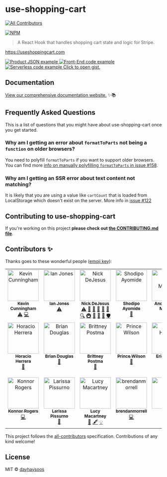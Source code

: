 # use-shopping-cart
<!-- ALL-CONTRIBUTORS-BADGE:START - Do not remove or modify this section -->
[![All Contributors](https://img.shields.io/badge/all_contributors-21-orange.svg?style=flat-square)](#contributors-)
<!-- ALL-CONTRIBUTORS-BADGE:END -->

[![NPM](https://img.shields.io/npm/v/use-shopping-cart.svg?style=flat-square)](https://www.npmjs.com/package/use-shopping-cart)

> A React Hook that handles shopping cart state and logic for Stripe.

https://useshoppingcart.com

[
![Product JSON example](/assets/products.png)
![Front-End code example](/assets/front-end.png)
![Serverless code example](/assets/serverless.png)
Click to open gist.
](https://gist.github.com/andria-dev/f4d395b104a06e8df44e009440247856)

## Documentation

[View our comprehensive documentation website.](https://useshoppingcart.com) ✨📚

## Frequently Asked Questions

This is a list of questions that you might have about use-shopping-cart once you get started.

### Why am I getting an error about `formatToParts` not being a `function` on older browsers?

You need to polyfill `formatToParts` if you want to support older browsers. You can find more [info on manually polyfilling `formatToParts` in issue #158](https://github.com/dayhaysoos/use-shopping-cart/issues/158).

### Why am I getting an SSR error about text content not matching?

It is likely that you are using a value like `cartCount` that is loaded from LocalStorage which doesn't exist on the server. More info in [issue #122](https://github.com/dayhaysoos/use-shopping-cart/issues/122)

## Contributing to use-shopping-cart

If you're working on this project **please check out
[the CONTRIBUTING.md file](https://github.com/dayhaysoos/use-shopping-cart/blob/master/use-shopping-cart/CONTRIBUTING.md)**.

## Contributors ✨

Thanks goes to these wonderful people ([emoji key](https://allcontributors.org/docs/en/emoji-key)):
<!-- ALL-CONTRIBUTORS-LIST:START - Do not remove or modify this section -->
<!-- prettier-ignore-start -->
<!-- markdownlint-disable -->
<table>
  <tbody>
    <tr>
      <td align="center" valign="top" width="14.28%"><a href="http://www.kevincunningham.co.uk"><img src="https://avatars3.githubusercontent.com/u/8320213?v=4?s=100" width="100px;" alt="Kevin Cunningham"/><br /><sub><b>Kevin Cunningham</b></sub></a><br /><a href="https://github.com/dayhaysoos/use-shopping-cart/commits?author=doingandlearning" title="Tests">⚠️</a> <a href="https://github.com/dayhaysoos/use-shopping-cart/commits?author=doingandlearning" title="Code">💻</a></td>
      <td align="center" valign="top" width="14.28%"><a href="https://ianjones.us/"><img src="https://avatars2.githubusercontent.com/u/4407263?v=4?s=100" width="100px;" alt="Ian Jones"/><br /><sub><b>Ian Jones</b></sub></a><br /><a href="https://github.com/dayhaysoos/use-shopping-cart/commits?author=theianjones" title="Tests">⚠️</a></td>
      <td align="center" valign="top" width="14.28%"><a href="https://github.com/dayhaysoos"><img src="https://avatars3.githubusercontent.com/u/1852675?v=4?s=100" width="100px;" alt="Nick DeJesus"/><br /><sub><b>Nick DeJesus</b></sub></a><br /><a href="https://github.com/dayhaysoos/use-shopping-cart/commits?author=dayhaysoos" title="Tests">⚠️</a> <a href="#blog-dayhaysoos" title="Blogposts">📝</a> <a href="#business-dayhaysoos" title="Business development">💼</a> <a href="https://github.com/dayhaysoos/use-shopping-cart/issues?q=author%3Adayhaysoos" title="Bug reports">🐛</a> <a href="#data-dayhaysoos" title="Data">🔣</a> <a href="https://github.com/dayhaysoos/use-shopping-cart/commits?author=dayhaysoos" title="Documentation">📖</a> <a href="#fundingFinding-dayhaysoos" title="Funding Finding">🔍</a> <a href="#infra-dayhaysoos" title="Infrastructure (Hosting, Build-Tools, etc)">🚇</a> <a href="#projectManagement-dayhaysoos" title="Project Management">📆</a> <a href="#question-dayhaysoos" title="Answering Questions">💬</a> <a href="https://github.com/dayhaysoos/use-shopping-cart/pulls?q=is%3Apr+reviewed-by%3Adayhaysoos" title="Reviewed Pull Requests">👀</a> <a href="#security-dayhaysoos" title="Security">🛡️</a></td>
      <td align="center" valign="top" width="14.28%"><a href="http://shodipoayomide.com"><img src="https://avatars2.githubusercontent.com/u/20538832?v=4?s=100" width="100px;" alt="Shodipo Ayomide"/><br /><sub><b>Shodipo Ayomide</b></sub></a><br /><a href="https://github.com/dayhaysoos/use-shopping-cart/commits?author=Developerayo" title="Documentation">📖</a></td>
      <td align="center" valign="top" width="14.28%"><a href="http://appbureauet.dk"><img src="https://avatars1.githubusercontent.com/u/167574?v=4?s=100" width="100px;" alt="Anders Bech Mellson"/><br /><sub><b>Anders Bech Mellson</b></sub></a><br /><a href="https://github.com/dayhaysoos/use-shopping-cart/commits?author=mellson" title="Code">💻</a></td>
      <td align="center" valign="top" width="14.28%"><a href="https://thorweb.dev"><img src="https://avatars0.githubusercontent.com/u/23213994?v=4?s=100" width="100px;" alt="Thor 雷神"/><br /><sub><b>Thor 雷神</b></sub></a><br /><a href="https://github.com/dayhaysoos/use-shopping-cart/commits?author=thorsten-stripe" title="Documentation">📖</a> <a href="https://github.com/dayhaysoos/use-shopping-cart/commits?author=thorsten-stripe" title="Code">💻</a> <a href="https://github.com/dayhaysoos/use-shopping-cart/commits?author=thorsten-stripe" title="Tests">⚠️</a></td>
      <td align="center" valign="top" width="14.28%"><a href="https://ryan.warner.codes"><img src="https://avatars2.githubusercontent.com/u/1595979?v=4?s=100" width="100px;" alt="Ryan Warner"/><br /><sub><b>Ryan Warner</b></sub></a><br /><a href="https://github.com/dayhaysoos/use-shopping-cart/commits?author=RyanWarner" title="Documentation">📖</a></td>
    </tr>
    <tr>
      <td align="center" valign="top" width="14.28%"><a href="http://horacioh.com"><img src="https://avatars3.githubusercontent.com/u/725120?v=4?s=100" width="100px;" alt="Horacio Herrera"/><br /><sub><b>Horacio Herrera</b></sub></a><br /><a href="https://github.com/dayhaysoos/use-shopping-cart/commits?author=horacioh" title="Documentation">📖</a></td>
      <td align="center" valign="top" width="14.28%"><a href="https://bdougie.live"><img src="https://avatars2.githubusercontent.com/u/5713670?v=4?s=100" width="100px;" alt="Brian Douglas"/><br /><sub><b>Brian Douglas</b></sub></a><br /><a href="https://github.com/dayhaysoos/use-shopping-cart/commits?author=bdougie" title="Documentation">📖</a></td>
      <td align="center" valign="top" width="14.28%"><a href="https://bdesigned.netlify.com/"><img src="https://avatars2.githubusercontent.com/u/45889730?v=4?s=100" width="100px;" alt="Brittney Postma"/><br /><sub><b>Brittney Postma</b></sub></a><br /><a href="https://github.com/dayhaysoos/use-shopping-cart/commits?author=brittneypostma" title="Documentation">📖</a></td>
      <td align="center" valign="top" width="14.28%"><a href="https://prince.dev"><img src="https://avatars1.githubusercontent.com/u/8431042?v=4?s=100" width="100px;" alt="Prince Wilson"/><br /><sub><b>Prince Wilson</b></sub></a><br /><a href="https://github.com/dayhaysoos/use-shopping-cart/commits?author=maxcell" title="Documentation">📖</a></td>
      <td align="center" valign="top" width="14.28%"><a href="https://www.erichowey.dev/"><img src="https://avatars.githubusercontent.com/u/204841?v=4?s=100" width="100px;" alt="Eric Howey"/><br /><sub><b>Eric Howey</b></sub></a><br /><a href="https://github.com/dayhaysoos/use-shopping-cart/commits?author=ehowey" title="Documentation">📖</a> <a href="#plugin-ehowey" title="Plugin/utility libraries">🔌</a></td>
      <td align="center" valign="top" width="14.28%"><a href="https://github.com/hideokamoto-stripe"><img src="https://avatars.githubusercontent.com/u/95597878?v=4?s=100" width="100px;" alt="Hidetaka Okamoto"/><br /><sub><b>Hidetaka Okamoto</b></sub></a><br /><a href="https://github.com/dayhaysoos/use-shopping-cart/commits?author=hideokamoto-stripe" title="Code">💻</a></td>
      <td align="center" valign="top" width="14.28%"><a href="https://github.com/andria-dev"><img src="https://avatars.githubusercontent.com/u/19195374?v=4?s=100" width="100px;" alt="Andria Brown"/><br /><sub><b>Andria Brown</b></sub></a><br /><a href="https://github.com/dayhaysoos/use-shopping-cart/commits?author=andria-dev" title="Tests">⚠️</a> <a href="https://github.com/dayhaysoos/use-shopping-cart/commits?author=andria-dev" title="Code">💻</a> <a href="https://github.com/dayhaysoos/use-shopping-cart/commits?author=andria-dev" title="Documentation">📖</a> <a href="https://github.com/dayhaysoos/use-shopping-cart/issues?q=author%3Aandria-dev" title="Bug reports">🐛</a> <a href="#example-andria-dev" title="Examples">💡</a> <a href="#infra-andria-dev" title="Infrastructure (Hosting, Build-Tools, etc)">🚇</a> <a href="#maintenance-andria-dev" title="Maintenance">🚧</a> <a href="#ideas-andria-dev" title="Ideas, Planning, & Feedback">🤔</a> <a href="#question-andria-dev" title="Answering Questions">💬</a> <a href="https://github.com/dayhaysoos/use-shopping-cart/pulls?q=is%3Apr+reviewed-by%3Aandria-dev" title="Reviewed Pull Requests">👀</a></td>
    </tr>
    <tr>
      <td align="center" valign="top" width="14.28%"><a href="https://konnorrogers.com"><img src="https://avatars.githubusercontent.com/u/26425882?v=4?s=100" width="100px;" alt="Konnor Rogers"/><br /><sub><b>Konnor Rogers</b></sub></a><br /><a href="https://github.com/dayhaysoos/use-shopping-cart/commits?author=KonnorRogers" title="Code">💻</a></td>
      <td align="center" valign="top" width="14.28%"><a href="https://github.com/larissapissurno"><img src="https://avatars.githubusercontent.com/u/8760873?v=4?s=100" width="100px;" alt="Larissa Pissurno"/><br /><sub><b>Larissa Pissurno</b></sub></a><br /><a href="https://github.com/dayhaysoos/use-shopping-cart/commits?author=larissapissurno" title="Documentation">📖</a></td>
      <td align="center" valign="top" width="14.28%"><a href="http://github.com/lmac-1"><img src="https://avatars.githubusercontent.com/u/64803272?v=4?s=100" width="100px;" alt="Lucy Macartney"/><br /><sub><b>Lucy Macartney</b></sub></a><br /><a href="https://github.com/dayhaysoos/use-shopping-cart/commits?author=lmac-1" title="Documentation">📖</a> <a href="#content-lmac-1" title="Content">🖋</a> <a href="#example-lmac-1" title="Examples">💡</a></td>
      <td align="center" valign="top" width="14.28%"><a href="https://github.com/brendanmorrell"><img src="https://avatars.githubusercontent.com/u/14864397?v=4?s=100" width="100px;" alt="brendanmorrell"/><br /><sub><b>brendanmorrell</b></sub></a><br /><a href="https://github.com/dayhaysoos/use-shopping-cart/commits?author=brendanmorrell" title="Code">💻</a></td>
      <td align="center" valign="top" width="14.28%"><a href="https://www.floorz.at/"><img src="https://avatars.githubusercontent.com/u/987947?v=4?s=100" width="100px;" alt="Tom"/><br /><sub><b>Tom</b></sub></a><br /><a href="https://github.com/dayhaysoos/use-shopping-cart/commits?author=ciruz" title="Code">💻</a></td>
      <td align="center" valign="top" width="14.28%"><a href="https://milindgoel.vercel.app/"><img src="https://avatars.githubusercontent.com/u/45682747?v=4?s=100" width="100px;" alt="Milind Goel"/><br /><sub><b>Milind Goel</b></sub></a><br /><a href="https://github.com/dayhaysoos/use-shopping-cart/commits?author=milindgoel15" title="Documentation">📖</a></td>
      <td align="center" valign="top" width="14.28%"><a href="https://github.com/bhattrajat"><img src="https://avatars.githubusercontent.com/u/17196143?v=4?s=100" width="100px;" alt="Rajat Bhatt"/><br /><sub><b>Rajat Bhatt</b></sub></a><br /><a href="#example-bhattrajat" title="Examples">💡</a></td>
    </tr>
  </tbody>
</table>

<!-- markdownlint-restore -->
<!-- prettier-ignore-end -->

<!-- ALL-CONTRIBUTORS-LIST:END -->

This project follows the [all-contributors](https://github.com/all-contributors/all-contributors) specification. Contributions of any kind welcome!

## License

MIT © [dayhaysoos](https://github.com/dayhaysoos)
